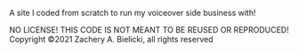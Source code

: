 
A site I coded from scratch to run my voiceover side business with!

NO LICENSE! THIS CODE IS NOT MEANT TO BE REUSED OR REPRODUCED!
Copyright ©2021 Zachery A. Bielicki, all rights reserved
